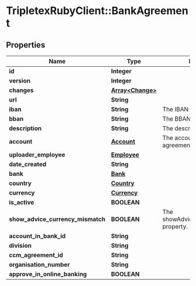# TripletexRubyClient::BankAgreement

## Properties
Name | Type | Description | Notes
------------ | ------------- | ------------- | -------------
**id** | **Integer** |  | [optional] 
**version** | **Integer** |  | [optional] 
**changes** | [**Array&lt;Change&gt;**](Change.md) |  | [optional] 
**url** | **String** |  | [optional] 
**iban** | **String** | The IBAN property. | [optional] 
**bban** | **String** | The BBAN property. | [optional] 
**description** | **String** | The description property. | [optional] 
**account** | [**Account**](Account.md) | The account for bank agreement. | [optional] 
**uploader_employee** | [**Employee**](Employee.md) |  | [optional] 
**date_created** | **String** |  | [optional] 
**bank** | [**Bank**](Bank.md) |  | [optional] 
**country** | [**Country**](Country.md) |  | [optional] 
**currency** | [**Currency**](Currency.md) |  | [optional] 
**is_active** | **BOOLEAN** |  | [optional] 
**show_advice_currency_mismatch** | **BOOLEAN** | The showAdviceCurrencyMismatch property. | [optional] 
**account_in_bank_id** | **String** |  | [optional] 
**division** | **String** |  | [optional] 
**ccm_agreement_id** | **String** |  | [optional] 
**organisation_number** | **String** |  | [optional] 
**approve_in_online_banking** | **BOOLEAN** |  | [optional] 


